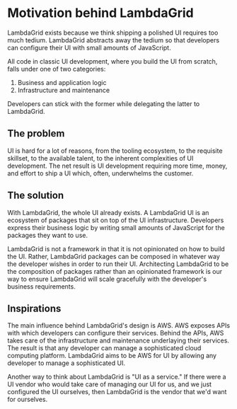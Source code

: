 # Motivation behind LambdaGrid

LambdaGrid exists because we think shipping a polished UI requires too much tedium. LambdaGrid abstracts away the tedium so that developers can configure their UI with small amounts of JavaScript.

All code in classic UI development, where you build the UI from scratch, falls under one of two categories:
1. Business and application logic
2. Infrastructure and maintenance

Developers can stick with the former while delegating the latter to LambdaGrid.

## The problem

UI is hard for a lot of reasons, from the tooling ecosystem, to the requisite skillset, to the available talent, to the inherent complexities of UI development. The net result is UI development requiring more time, money, and effort to ship a UI which, often, underwhelms the customer.

## The solution

With LambdaGrid, the whole UI already exists. A LambdaGrid UI is an ecosystem of packages that sit on top of the UI infrastructure. Developers express their business logic by writing small amounts of JavaScript for the packages they want to use.

LambdaGrid is not a framework in that it is not opinionated on how to build the UI. Rather, LambdaGrid packages can be composed in whatever way the developer wishes in order to run their UI. Architecting LambdaGrid to be the composition of packages rather than an opinionated framework is our way to ensure LambdaGrid will scale gracefully with the developer's business requirements.

## Inspirations

The main influence behind LambdaGrid's design is AWS. AWS exposes APIs with which developers can configure their services. Behind the APIs, AWS takes care of the infrastructure and maintenance underlaying their services. The result is that any developer can manage a sophisticated cloud computing platform. LambdaGrid aims to be AWS for UI by allowing any developer to manage a sophisticated UI.

Another way to think about LambdaGrid is "UI as a service." If there were a UI vendor who would take care of managing our UI for us, and we just configured the UI ourselves, then LambdaGrid is the vendor that we'd want for ourselves.
